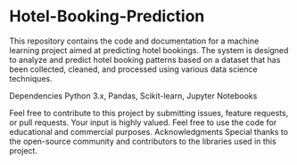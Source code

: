 # Hotel-Booking-Prediction

This repository contains the code and documentation for a machine learning project aimed at predicting hotel bookings. The system is designed to analyze and predict hotel booking patterns based on a dataset that has been collected, cleaned, and processed using various data science techniques.

Dependencies
  Python 3.x,
  Pandas,
  Scikit-learn,
  Jupyter Notebooks

Feel free to contribute to this project by submitting issues, feature requests, or pull requests. Your input is highly valued.
Feel free to use the code for educational and commercial purposes.
Acknowledgments
Special thanks to the open-source community and contributors to the libraries used in this project.
